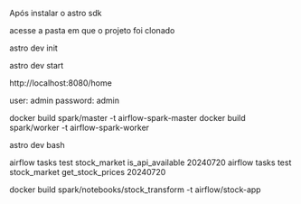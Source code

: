 


Após instalar o astro sdk

acesse a pasta em que o projeto foi clonado

astro dev init 

astro dev start

http://localhost:8080/home

user: admin
password: admin

docker build spark/master -t airflow-spark-master
docker build spark/worker -t airflow-spark-worker

astro dev bash

airflow tasks test stock_market is_api_available 20240720
airflow tasks test stock_market get_stock_prices 20240720

docker build spark/notebooks/stock_transform -t airflow/stock-app